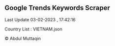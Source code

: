 

## Google Trends Keywords Scraper 
 
Last Update 03-02-2023 , 17:42:16

Country List :
VIETNAM.json



© Abdul Muttaqin 
